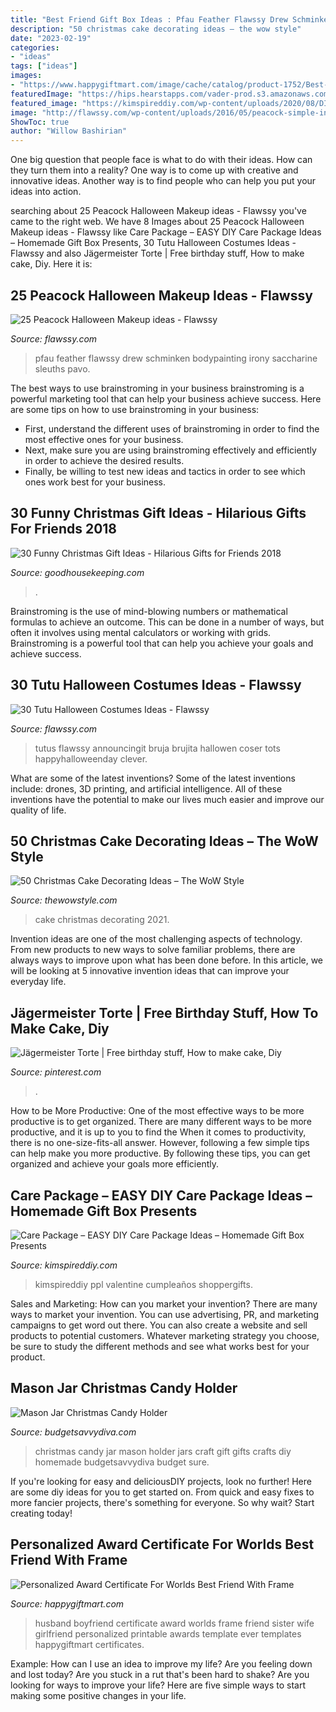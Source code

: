 ```yaml
---
title: "Best Friend Gift Box Ideas : Pfau Feather Flawssy Drew Schminken Bodypainting Irony Saccharine Sleuths Pavo"
description: "50 christmas cake decorating ideas – the wow style"
date: "2023-02-19"
categories:
- "ideas"
tags: ["ideas"]
images:
- "https://www.happygiftmart.com/image/cache/catalog/product-1752/Best-Friend-630x552.jpg"
featuredImage: "https://hips.hearstapps.com/vader-prod.s3.amazonaws.com/1541711615-nothing-box-1541711580.jpg?crop=0.242xw:0.363xh;0.384xw,0.287xh&amp;resize=480:*"
featured_image: "https://kimspireddiy.com/wp-content/uploads/2020/08/DIY-Care-Package_DIY-Gift-Box-2.jpg"
image: "http://flawssy.com/wp-content/uploads/2016/05/peacock-simple-inspired-makeup.jpg"
ShowToc: true
author: "Willow Bashirian"
---
```



One big question that people face is what to do with their ideas. How can they turn them into a reality? One way is to come up with creative and innovative ideas. Another way is to find people who can help you put your ideas into action.

	

		
searching about 25 Peacock Halloween Makeup ideas - Flawssy you've came to the right web. We have 8 Images about 25 Peacock Halloween Makeup ideas - Flawssy like Care Package – EASY DIY Care Package Ideas – Homemade Gift Box Presents, 30 Tutu Halloween Costumes Ideas - Flawssy and also Jägermeister Torte | Free birthday stuff, How to make cake, Diy. Here it is:
		
    
## 25 Peacock Halloween Makeup Ideas - Flawssy

<img loading=lazy src="http://flawssy.com/wp-content/uploads/2016/05/peacock-simple-inspired-makeup.jpg" onerror="this.onerror=null;this.src='https://tse1.mm.bing.net/th?id=OIP.Sd_UyC7z7vLw9Fc-cxoqGQHaKN&amp;pid=15.1';" alt="25 Peacock Halloween Makeup ideas - Flawssy">

_Source: flawssy.com_

>pfau feather flawssy drew schminken bodypainting irony saccharine sleuths pavo. 

	

The best ways to use brainstroming in your business
brainstroming is a powerful marketing tool that can help your business achieve success. Here are some tips on how to use brainstroming in your business: 
- First, understand the different uses of brainstroming in order to find the most effective ones for your business. 
- Next, make sure you are using brainstroming effectively and efficiently in order to achieve the desired results. 
- Finally, be willing to test new ideas and tactics in order to see which ones work best for your business.

    
## 30 Funny Christmas Gift Ideas - Hilarious Gifts For Friends 2018

<img loading=lazy src="https://hips.hearstapps.com/vader-prod.s3.amazonaws.com/1541711615-nothing-box-1541711580.jpg?crop=0.242xw:0.363xh;0.384xw,0.287xh&amp;resize=480:*" onerror="this.onerror=null;this.src='https://tse3.mm.bing.net/th?id=OIP.7IbiAK6MzYwzDgaukw8p1QHaLH&amp;pid=15.1';" alt="30 Funny Christmas Gift Ideas - Hilarious Gifts for Friends 2018">

_Source: goodhousekeeping.com_

>. 

	

Brainstroming is the use of mind-blowing numbers or mathematical formulas to achieve an outcome. This can be done in a number of ways, but often it involves using mental calculators or working with grids. Brainstroming is a powerful tool that can help you achieve your goals and achieve success.

    
## 30 Tutu Halloween Costumes Ideas - Flawssy

<img loading=lazy src="http://flawssy.com/wp-content/uploads/2016/06/Tutu-Dress-Halloween-Costumes-ideas.jpg" onerror="this.onerror=null;this.src='https://tse3.mm.bing.net/th?id=OIP.pf2TIoEjKo1UV_2e1FrDuwHaLH&amp;pid=15.1';" alt="30 Tutu Halloween Costumes Ideas - Flawssy">

_Source: flawssy.com_

>tutus flawssy announcingit bruja brujita hallowen coser tots happyhalloweenday clever. 

	

What are some of the latest inventions?
Some of the latest inventions include: drones, 3D printing, and artificial intelligence. All of these inventions have the potential to make our lives much easier and improve our quality of life.

    
## 50 Christmas Cake Decorating Ideas – The WoW Style

<img loading=lazy src="http://thewowstyle.com/wp-content/uploads/2014/11/2021.jpg" onerror="this.onerror=null;this.src='https://tse1.mm.bing.net/th?id=OIP.uueR8IBBPhKKsi4IqhxxwAHaLJ&amp;pid=15.1';" alt="50 Christmas Cake Decorating Ideas – The WoW Style">

_Source: thewowstyle.com_

>cake christmas decorating 2021. 

	

Invention ideas are one of the most challenging aspects of technology. From new products to new ways to solve familiar problems, there are always ways to improve upon what has been done before. In this article, we will be looking at 5 innovative invention ideas that can improve your everyday life.

    
## Jägermeister Torte | Free Birthday Stuff, How To Make Cake, Diy

<img loading=lazy src="https://i.pinimg.com/736x/21/e5/50/21e550fec5497850b7de1d2248561fd7.jpg" onerror="this.onerror=null;this.src='https://tse3.mm.bing.net/th?id=OIP.uCzYQMt3Jl79wyS6nkCOFAHaJ3&amp;pid=15.1';" alt="Jägermeister Torte | Free birthday stuff, How to make cake, Diy">

_Source: pinterest.com_

>. 

	

How to be More Productive: One of the most effective ways to be more productive is to get organized. There are many different ways to be more productive, and it is up to you to find the
When it comes to productivity, there is no one-size-fits-all answer. However, following a few simple tips can help make you more productive. By following these tips, you can get organized and achieve your goals more efficiently.

    
## Care Package – EASY DIY Care Package Ideas – Homemade Gift Box Presents

<img loading=lazy src="https://kimspireddiy.com/wp-content/uploads/2020/08/DIY-Care-Package_DIY-Gift-Box-2.jpg" onerror="this.onerror=null;this.src='https://tse3.mm.bing.net/th?id=OIP.TG2HS52DUg4R-soocEHcOwHaLH&amp;pid=15.1';" alt="Care Package – EASY DIY Care Package Ideas – Homemade Gift Box Presents">

_Source: kimspireddiy.com_

>kimspireddiy ppl valentine cumpleaños shoppergifts. 

	

Sales and Marketing: How can you market your invention?
There are many ways to market your invention. You can use advertising, PR, and marketing campaigns to get word out there. You can also create a website and sell products to potential customers. Whatever marketing strategy you choose, be sure to study the different methods and see what works best for your product.

    
## Mason Jar Christmas Candy Holder

<img loading=lazy src="http://www.budgetsavvydiva.com/wp-content/uploads/2013/11/craft2.jpg" onerror="this.onerror=null;this.src='https://tse3.mm.bing.net/th?id=OIP.JoeIS1jAsfGw9v3bbDuUGAHaLH&amp;pid=15.1';" alt="Mason Jar Christmas Candy Holder">

_Source: budgetsavvydiva.com_

>christmas candy jar mason holder jars craft gift gifts crafts diy homemade budgetsavvydiva budget sure. 

	

If you're looking for easy and deliciousDIY projects, look no further! Here are some diy ideas for you to get started on. From quick and easy fixes to more fancier projects, there's something for everyone. So why wait? Start creating today!

    
## Personalized Award Certificate For Worlds Best Friend With Frame

<img loading=lazy src="https://www.happygiftmart.com/image/cache/catalog/product-1752/Best-Friend-630x552.jpg" onerror="this.onerror=null;this.src='https://tse4.mm.bing.net/th?id=OIP.MVc5DxEXvMvT6NitNcsw5gHaGf&amp;pid=15.1';" alt="Personalized Award Certificate For Worlds Best Friend With Frame">

_Source: happygiftmart.com_

>husband boyfriend certificate award worlds frame friend sister wife girlfriend personalized printable awards template ever templates happygiftmart certificates. 

	

Example: How can I use an idea to improve my life?
Are you feeling down and lost today? Are you stuck in a rut that's been hard to shake? Are you looking for ways to improve your life? Here are five simple ways to start making some positive changes in your life.

